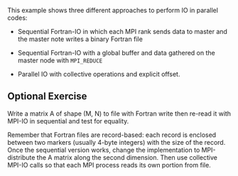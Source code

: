 This example shows three different approaches to perform IO in parallel codes:

- Sequential Fortran-IO in which each MPI rank sends data to master
  and the master note writes a binary Fortran file

- Sequential Fortran-IO with a global buffer and data gathered 
  on the master node with `MPI_REDUCE`

- Parallel IO with collective operations and explicit offset.

Optional Exercise
-----------------

Write a matrix A of shape (M, N) to file with Fortran write
then re-read it with MPI-IO in sequential and test for equality.

Remember that Fortran files are record-based: each record is enclosed between 
two markers (usually 4-byte integers) with the size of the record.
Once the sequential version works, change the implementation to MPI-distribute the A matrix 
along the second dimension.
Then use collective MPI-IO calls so that each MPI process reads its own portion from file.
